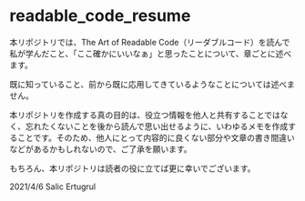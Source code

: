 # readable_code_resume

本リポジトリでは、The Art of Readable Code（リーダブルコード）を読んで私が学んだこと、「ここ確かにいいなぁ」と思ったことについて、章ごとに述べます。

既に知っていること、前から既に応用してきているようなことについては述べません。

本リポジトリを作成する真の目的は、役立つ情報を他人と共有することではなく、忘れたくないことを後から読んで思い出せるように、いわゆるメモを作成することです。そのため、他人にとって内容的に良くない部分や文章の書き間違いなどがあるかもしれないので、ご了承を願います。

もちろん、本リポジトリは読者の役に立てば更に幸いでございます。

2021/4/6
Salic Ertugrul
